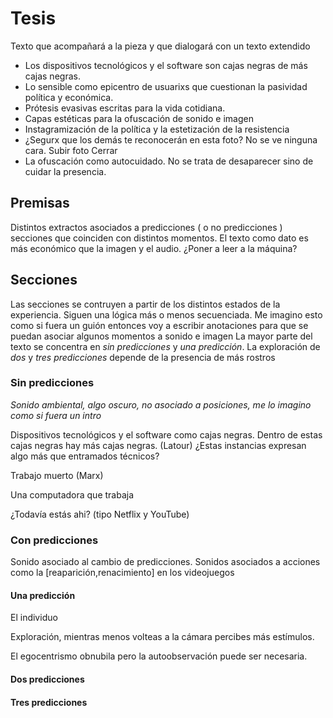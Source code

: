 # Tesis

Texto que acompañará a la pieza y que dialogará con un texto extendido

- Los dispositivos tecnológicos y el software son cajas negras de más cajas negras. 
- Lo sensible como epicentro de usuarixs que cuestionan la pasividad política y económica. 
- Prótesis evasivas escritas para la vida cotidiana.
- Capas estéticas para la ofuscación de sonido e imagen
- Instagramización de la política y la estetización de la resistencia
- ¿Segurx que los demás te reconocerán en esta foto? No se ve ninguna cara. Subir foto Cerrar
- La ofuscación como autocuidado. No se trata de desaparecer sino de cuidar la presencia. 

## Premisas

Distintos extractos asociados a predicciones ( o no predicciones ) secciones que coinciden con distintos momentos.
El texto como dato es más económico que la imagen y el audio.
¿Poner a leer a la máquina? 

## Secciones

Las secciones se contruyen a partir de los distintos estados de la experiencia. Siguen una lógica más o menos secuenciada. Me imagino esto como si fuera un guión entonces voy a escribir anotaciones para que se puedan asociar algunos momentos a sonido e imagen 
La mayor parte del texto se concentra en *sin predicciones* y *una predicción*. La exploración de *dos* y *tres predicciones* depende de la presencia de más rostros 

### Sin predicciones

*Sonido ambiental, algo oscuro, no asociado a posiciones, me lo imagino como si fuera un intro*

Dispositivos tecnológicos y el software como cajas negras. Dentro de estas cajas negras hay más cajas negras. (Latour) 
¿Estas instancias expresan algo más que entramados técnicos?

Trabajo muerto (Marx) 

Una computadora que trabaja

¿Todavía estás ahi? (tipo Netflix y YouTube)

### Con predicciones

Sonido asociado al cambio de predicciones.
Sonidos asociados a acciones como la [reaparición,renacimiento] en los videojuegos

#### Una predicción

El individuo

Exploración, mientras menos volteas a la cámara percibes más estímulos.

El egocentrismo obnubila pero la autoobservación puede ser necesaria. 

#### Dos predicciones

#### Tres predicciones 
